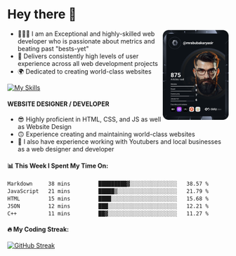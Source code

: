 <link rel="stylesheet" href="./main.css">

# Hey there 👋
<a href="https://app.daily.dev/Abubakar_Yasir"><img src="https://github.com/AbubakarYasir/AbubakarYasir/blob/main/devcard.svg" align="right" width="150" alt="Abubakar Yasir's Dev Card"/></a>

- 👨🏻‍💻 I am an Exceptional and highly-skilled web developer who is passionate about metrics and beating past "bests-yet"
- 👤 Delivers consistently high levels of user experience across all web development projects
- 🌍 Dedicated to creating world-class websites

[![My Skills](https://skillicons.dev/icons?i=js,mongodb,express,react,nodejs,sass,vscode,linux,heroku)](#)

#### WEBSITE DESIGNER / DEVELOPER

- 😎 Highly proficient in HTML, CSS, and JS
as well as Website Design
- 🙃 Experience creating and maintaining world-class websites
- 💼 I also have experience working with Youtubers and local businesses as a web designer and developer

#### 📊 This Week I Spent My Time On:
<!--START_SECTION:waka-->

```txt
Markdown     38 mins         █████████▓░░░░░░░░░░░░░░░   38.57 %
JavaScript   21 mins         █████▒░░░░░░░░░░░░░░░░░░░   21.79 %
HTML         15 mins         ████░░░░░░░░░░░░░░░░░░░░░   15.68 %
JSON         12 mins         ███░░░░░░░░░░░░░░░░░░░░░░   12.21 %
C++          11 mins         ██▓░░░░░░░░░░░░░░░░░░░░░░   11.27 %
```

<!--END_SECTION:waka-->

#### 🔥 My Coding Streak:

[![GitHub Streak](https://github-readme-streak-stats.herokuapp.com/?user=AbubakarYasir&theme=dark)](https://git.io/streak-stats)


\
&nbsp;
\
&nbsp;
\
&nbsp;
\
&nbsp;

